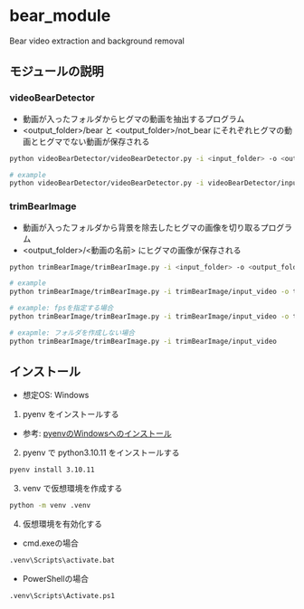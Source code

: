 # bear_module

Bear video extraction and background removal

## モジュールの説明

### videoBearDetector

- 動画が入ったフォルダからヒグマの動画を抽出するプログラム
- <output_folder>/bear と <output_folder>/not_bear にそれぞれヒグマの動画とヒグマでない動画が保存される

```bash
python videoBearDetector/videoBearDetector.py -i <input_folder> -o <output_folder>

# example
python videoBearDetector/videoBearDetector.py -i videoBearDetector/input_video -o videoBearDetector/output_video
```

### trimBearImage
- 動画が入ったフォルダから背景を除去したヒグマの画像を切り取るプログラム
- <output_folder>/<動画の名前> にヒグマの画像が保存される

```bash
python trimBearImage/trimBearImage.py -i <input_folder> -o <output_folder>

# example
python trimBearImage/trimBearImage.py -i trimBearImage/input_video -o trimBearImage/output_image

# example: fpsを指定する場合
python trimBearImage/trimBearImage.py -i trimBearImage/input_video -o trimBearImage/output_image -f 5

# exapmle: フォルダを作成しない場合
python trimBearImage/trimBearImage.py -i trimBearImage/input_video
```

## インストール
- 想定OS: Windows

1. pyenv をインストールする

- 参考: [pyenvのWindowsへのインストール](https://zenn.dev/lot36z/articles/1c734bde03677c)

2. pyenv で python3.10.11 をインストールする

```bash
pyenv install 3.10.11
```

3. venv で仮想環境を作成する

```bash
python -m venv .venv
```

4. 仮想環境を有効化する
- cmd.exeの場合
```bash
.venv\Scripts\activate.bat
```
- PowerShellの場合
```bash
.venv\Scripts\Activate.ps1
```
